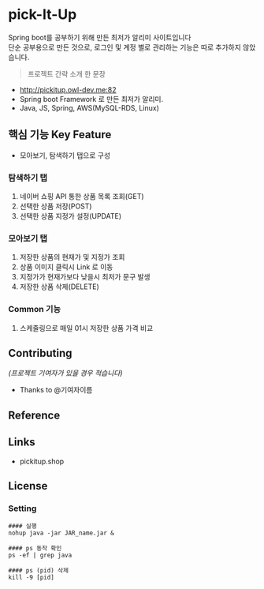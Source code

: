 # pick-It-Up
Spring boot를 공부하기 위해 만든 최저가 알리미 사이트입니다 <br/>
단순 공부용으로 만든 것으로, 로그인 및 계정 별로 관리하는 기능은 따로 추가하지 않았습니다. 


> 프로젝트 간략 소개 한 문장 
- http://pickitup.owl-dev.me:82
- Spring boot Framework 로 만든 최저가 알리미.
- Java, JS, Spring, AWS(MySQL-RDS, Linux)

## 핵심 기능  Key Feature
- 모아보기, 탐색하기 탭으로 구성 

### 탐색하기 탭         
 1. 네이버 쇼핑 API 통한 상품 목록 조회(GET)
 2. 선택한 상품 저장(POST)
 3. 선택한 상품 지정가 설정(UPDATE)
 
### 모아보기 탭
 1. 저장한 상품의 현재가 및 지정가 조회
 2. 상품 이미지 클릭시 Link 로 이동
 3. 지정가가 현재가보다 낮을시 최저가 문구 발생
 4. 저장한 상품 삭제(DELETE)
 
 ### Common 기능
 1. 스케줄링으로 매일 01시 저장한 상품 가격 비교 

## Contributing
*(프로젝트 기여자가 있을 경우 적습니다)*
- Thanks to @기여자이름

## Reference

## Links
- pickitup.shop

## License


### Setting
```
#### 실행
nohup java -jar JAR_name.jar & 

#### ps 동작 확인
ps -ef | grep java

#### ps (pid) 삭제
kill -9 [pid]
```

